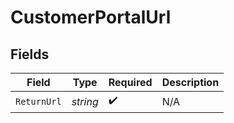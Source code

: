 # CustomerPortalUrl


## Fields

| Field              | Type               | Required           | Description        |
| ------------------ | ------------------ | ------------------ | ------------------ |
| `ReturnUrl`        | *string*           | :heavy_check_mark: | N/A                |